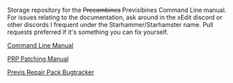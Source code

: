 Storage repository for the ~~Precombines~~ Previsibines Command Line manual. For issues relating to the documentation, ask around in the xEdit discord or other discords I frequent under the Starhammer/Starhamster name. Pull requests preferred if it's something you can fix yourself.

[Command Line Manual](https://diskmaster.github.io/ModernPrecombines/MANUAL)

[PRP Patching Manual](https://diskmaster.github.io/ModernPrecombines/Creating_PRP_patches_for_other_mods)

[Previs Repair Pack Bugtracker](https://diskmaster.github.io/ModernPrecombines/PRP-BUGTRACK)